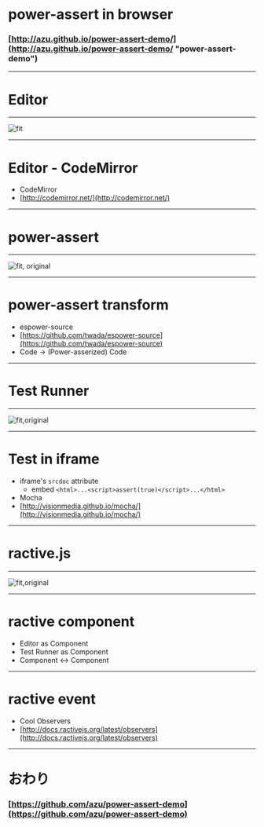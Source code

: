 # power-assert in browser

### [http://azu.github.io/power-assert-demo/](http://azu.github.io/power-assert-demo/ "power-assert-demo")

---

# Editor

---

![fit](http://monosnap.com/image/XpQmNHHOsJjjRZzuc0jJl9hb0jljQH.png)

---

# Editor - CodeMirror

- CodeMirror
- [http://codemirror.net/](http://codemirror.net/)
---

# power-assert 

----

![fit, original](http://monosnap.com/image/PmMviSYFKUwRi7A29QnlBIICSvTWFm.png)

----

# power-assert transform

- espower-source
- [https://github.com/twada/espower-source](https://github.com/twada/espower-source)
- Code -> (Power-asserized) Code

----

# Test Runner

----

![fit,original](http://monosnap.com/image/XfgQYjMPLempG3AI8ibm0gwTBYof3p.png)

----

# Test in iframe

- iframe's `srcdoc` attribute
	- embed `<html>...<script>assert(true)</script>...</html>`
- Mocha
- [http://visionmedia.github.io/mocha/](http://visionmedia.github.io/mocha/)

----

# ractive.js

---

![fit,original](http://monosnap.com/image/xET3TgQboKXzVRpXtPpXbIAG9NiPUW.png)

----

# ractive component

- Editor as Component
- Test Runner as Component
- Component <-> Component

---

# ractive event 

- Cool Observers
- [http://docs.ractivejs.org/latest/observers](http://docs.ractivejs.org/latest/observers)

---

# おわり

### [https://github.com/azu/power-assert-demo](https://github.com/azu/power-assert-demo)
